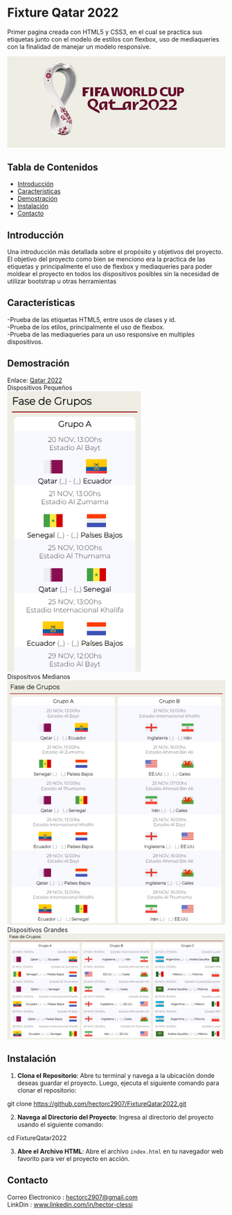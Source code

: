 # Fixture Qatar 2022

Primer pagina creada con HTML5 y CSS3, en el cual se practica sus etiquetas junto con el modelo de estilos con flexbox, uso de mediaqueries con la finalidad de manejar un modelo responsive.

![](https://github.com/hectorc2907/FixtureQatar2022/blob/lastDetails/img/logoReadme.PNG)

## Tabla de Contenidos

- [Introducción](#introducción)
- [Características](#características)
- [Demostración](#demostración)
- [Instalación](#instalación)
- [Contacto](#contacto)

## Introducción

Una introducción más detallada sobre el propósito y objetivos del proyecto.
El objetivo del proyecto como bien se menciono era la practica de las etiquetas y principalmente el uso de flexbox y mediaqueries para poder moldear el proyecto en todos los dispositivos posibles sin la necesidad de utilizar bootstrap u otras herramientas

## Características

-Prueba de las etiquetas HTML5, entre usos de clases y id.  
-Prueba de los etilos, principalmente el uso de flexbox.  
-Prueba de las mediaqueries para un uso responsive en multiples dispositivos.  

## Demostración

Enlace:
[Qatar 2022](https://fixture2022hac.netlify.app/)  
Dispositivos Pequeños  
![Dispositivos Pequeños](https://github.com/hectorc2907/FixtureQatar2022/blob/lastDetails/img/capturas/Small.PNG)  
Dispositvos Medianos  
![Dispositivos Medianos](https://github.com/hectorc2907/FixtureQatar2022/blob/lastDetails/img/capturas/Medium.PNG)  
Dispositivos Grandes  
![Dispositivos Grandes](https://github.com/hectorc2907/FixtureQatar2022/blob/lastDetails/img/capturas/Large.PNG)  

## Instalación

1. **Clona el Repositorio**: Abre tu terminal y navega a la ubicación donde deseas guardar el proyecto. Luego, ejecuta el siguiente comando para clonar el repositorio:
    
git clone https://github.com/hectorc2907/FixtureQatar2022.git
    
2. **Navega al Directorio del Proyecto**: Ingresa al directorio del proyecto usando el siguiente comando:
    
cd FixtureQatar2022
    
3. **Abre el Archivo HTML**: Abre el archivo `index.html` en tu navegador web favorito para ver el proyecto en acción.

## Contacto

Correo Electronico : hectorc2907@gmail.com    
LinkDin : www.linkedin.com/in/hector-clessi